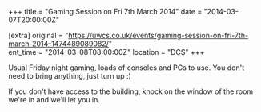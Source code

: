 +++
title = "Gaming Session on Fri 7th March 2014"
date = "2014-03-07T20:00:00Z"

[extra]
original = "https://uwcs.co.uk/events/gaming-session-on-fri-7th-march-2014-1474489089082/"    
ent_time = "2014-03-08T08:00:00Z"
location = "DCS"
+++

Usual Friday night gaming, loads of consoles and PCs to use. You don't need to bring anything, just turn up :)

If you don't have access to the building, knock on the window of the room we're in and we'll let you in.

